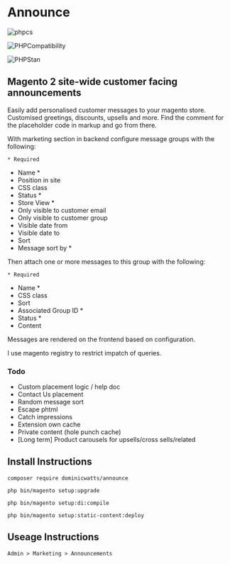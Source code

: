 # Announce

![phpcs](https://github.com/DominicWatts/Announce/workflows/phpcs/badge.svg)

![PHPCompatibility](https://github.com/DominicWatts/Announce/workflows/PHPCompatibility/badge.svg)

![PHPStan](https://github.com/DominicWatts/Announce/workflows/PHPStan/badge.svg)


## Magento 2 site-wide customer facing announcements

Easily add personalised customer messages to your magento store. Customised greetings, discounts, upsells and more. Find the comment for the placeholder code in markup and go from there.

With marketing section in backend configure message groups with the following:

    * Required

  - Name *
  - Position in site
  - CSS class
  - Status * 
  - Store View * 
  - Only visible to customer email
  - Only visible to customer group
  - Visible date from
  - Visible date to
  - Sort
  - Message sort by *

Then attach one or more messages to this group with the following:

    * Required

  - Name *
  - CSS class
  - Sort
  - Associated Group ID *
  - Status *
  - Content

Messages are rendered on the frontend based on configuration.

I use magento registry to restrict impatch of queries.

### Todo

  - Custom placement logic / help doc
  - Contact Us placement
  - Random message sort
  - Escape phtml
  - Catch impressions
  - Extension own cache
  - Private content (hole punch cache)
  - [Long term] Product carousels for upsells/cross sells/related

## Install Instructions

`composer require dominicwatts/announce`

`php bin/magento setup:upgrade`

`php bin/magento setup:di:compile`

`php bin/magento setup:static-content:deploy`

## Useage Instructions

    Admin > Marketing > Announcements
